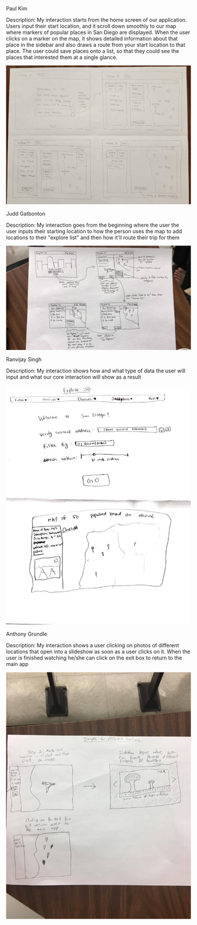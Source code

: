 Paul Kim

Description: My interaction starts from the home screen of our application.
Users input their start location, and it scroll down smoothly to our map where
markers of popular places in San Diego are displayed. When the user clicks on
a marker on the map, it shows detailed information about that place in the
sidebar and also draws a route from your start location to that place. The user
could save places onto a list, so that they could see the places that interested
them at a single glance.

![Paul's Prototype](/paperprototype_images/paul_prototype_milestone8.jpg?raw=true)

Judd Gatbonton

Description: My interaction goes from the beginning where the user the user inputs their starting location to how the person uses the map to add locations to their "explore list" and then how it'll route their trip for them

![Judd's Prototype](/paperprototype_images/judd_prototype_milestone8.jpg?raw=true)

Ranvijay Singh

Description: My interaction shows how and what type of data the user will input  and what our core interaction will show as a result

![RJ's Prototype](/paperprototype_images/rj_prototype_milestone8.jpg?raw=true)

Anthony Grundle

Description: My interaction shows a user clicking on photos of different locations that open into a slideshow as soon as a user clicks on it. When the user is finished watching he/she can click on the exit box to return to the main app

![TJ's Prototype](/paperprototype_images/tj_prototype_milestone8.jpg?raw=true)
